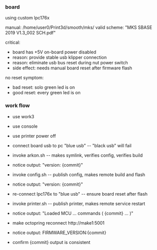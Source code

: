 
### board

using custom lpc176x

manual:
	/home/user0/Print3d/smooth/mks/
	valid scheme: "MKS SBASE 2019 V1.3_002 SCH.pdf"

critical:
* board has +5V on-board power disabled
* reason: provide stable usb klipper connection  	 
* reason: eliminate usb bus reset during nut power switch
* side effect: needs manual board reset after firmware flash

no reset symptom:
* bad reset: solo green led is on
* good reset: every green led is on 

### work flow

* use work3
* use console
* use printer power off
* connect board usb to pc "blue usb" -- "black usb" will fail

* invoke arkon.sh -- makes symlink, verifies config, verifies build
* notice output: "version: {commit}"

* invoke config.sh -- publish config, makes remote build and flash
* notice output: "version: {commit}"
 
* re-connect lpc176x to "blue usb" -- ensure board reset after flash

* invoke printer.sh -- publish printer, makes remote service restart 
* notice output: "Loaded MCU ... commands ( {commit} ... )"

* make octopring reconnect http://make1:5001
* notice output: FIRMWARE_VERSION:{commit}
 
* confirm {commit} output is consistent
